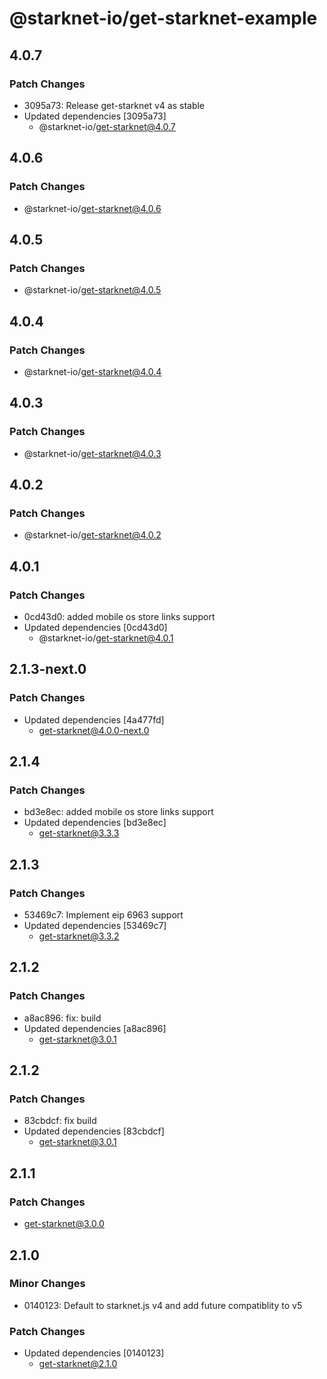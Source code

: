 # @starknet-io/get-starknet-example

## 4.0.7

### Patch Changes

- 3095a73: Release get-starknet v4 as stable
- Updated dependencies [3095a73]
  - @starknet-io/get-starknet@4.0.7

## 4.0.6

### Patch Changes

- @starknet-io/get-starknet@4.0.6

## 4.0.5

### Patch Changes

- @starknet-io/get-starknet@4.0.5

## 4.0.4

### Patch Changes

- @starknet-io/get-starknet@4.0.4

## 4.0.3

### Patch Changes

- @starknet-io/get-starknet@4.0.3

## 4.0.2

### Patch Changes

- @starknet-io/get-starknet@4.0.2

## 4.0.1

### Patch Changes

- 0cd43d0: added mobile os store links support
- Updated dependencies [0cd43d0]
  - @starknet-io/get-starknet@4.0.1

## 2.1.3-next.0

### Patch Changes

- Updated dependencies [4a477fd]
  - get-starknet@4.0.0-next.0

## 2.1.4

### Patch Changes

- bd3e8ec: added mobile os store links support
- Updated dependencies [bd3e8ec]
  - get-starknet@3.3.3

## 2.1.3

### Patch Changes

- 53469c7: Implement eip 6963 support
- Updated dependencies [53469c7]
  - get-starknet@3.3.2

## 2.1.2

### Patch Changes

- a8ac896: fix: build
- Updated dependencies [a8ac896]
  - get-starknet@3.0.1

## 2.1.2

### Patch Changes

- 83cbdcf: fix build
- Updated dependencies [83cbdcf]
  - get-starknet@3.0.1

## 2.1.1

### Patch Changes

- get-starknet@3.0.0

## 2.1.0

### Minor Changes

- 0140123: Default to starknet.js v4 and add future compatiblity to v5

### Patch Changes

- Updated dependencies [0140123]
  - get-starknet@2.1.0

